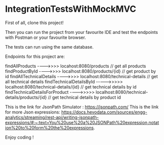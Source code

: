 # IntegrationTestsWithMockMVC


First of all, clone this project!

Then you can run the project from your favourite IDE and test the endpoints with Postman or your favourite browser.

The tests can run using the same database.


Endpoints for this project are:

findAllProducts ---->>>>   locahost:8080/products                                               //  get all products
findProductById ---->>>>   localhost:8080/products/{id}                                         // get product by id
findAllTechnicalDetails ---->>>> localhost:8080/technical-details                               // get all technical details
findTechnicalDetailsById ----->>>>> localhost:8080/technical-details/{id}                        // get technical details by id
findTechnicalDetailsForProduct ---->>>>> localhost:8080/technical-details/products/{id}            // get technical details by product id



This is the link for JsonPath Simulator : https://jsonpath.com/
This is the link for more Json expressions: https://docs.hevodata.com/sources/engg-analytics/streaming/rest-api/writing-jsonpath-expressions/#:~:text=You%20use%20a%20JSONPath%20expression,notation%20to%20form%20the%20expressions.

Enjoy coding !
